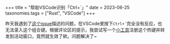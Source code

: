+++
title = "帮助VSCode识别「Ctrl+`」"
date = 2023-06-25
taxonomies.tags = ["Rust", "VSCode"]
+++

昨天我遇到了[这个issue][issu]描述的问题，在VSCode里按下`` Ctrl+` ``完全没有反应，也无法录入这个组合键。根据评论区的提示，我尝试写一个[小工具][proj]注册这个热键并转发到活动窗口，竟然就生效了欸。问题解决了~

[issu]: https://github.com/Microsoft/vscode/issues/63659
[proj]: https://github.com/catsalwaysmeow/vscode-cjk-toggle-terminal-fixer